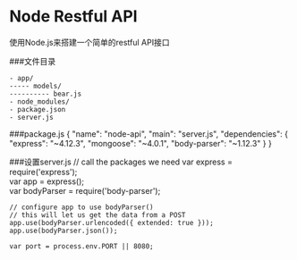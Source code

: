 # Node Restful API
使用Node.js来搭建一个简单的restful API接口

###文件目录

    - app/
    ----- models/
    ---------- bear.js  
    - node_modules/    
    - package.json      
    - server.js         

###package.js
    {
    "name": "node-api",
    "main": "server.js",
    "dependencies": {
        "express": "~4.12.3",
        "mongoose": "~4.0.1",
        "body-parser": "~1.12.3"
       }
    }

###设置server.js
    // call the packages we need
	var express    = require('express');       
	var app        = express();                
	var bodyParser = require('body-parser');
	
	// configure app to use bodyParser()
	// this will let us get the data from a POST
	app.use(bodyParser.urlencoded({ extended: true }));
	app.use(bodyParser.json());
	
	var port = process.env.PORT || 8080;     

  